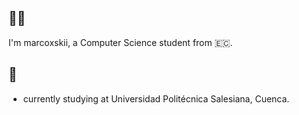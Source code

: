 ## 👋🏼
I'm marcoxskii, a Computer Science student from 🇪🇨.

## 🚀
- currently studying at Universidad Politécnica Salesiana, Cuenca.


<!--
**marcoxskii/marcoxskii** is a ✨ _special_ ✨ repository because its `README.md` (this file) appears on your GitHub profile.

Here are some ideas to get you started:

- 🔭 I’m currently working on ...
- 🌱 I’m currently learning ...
- 👯 I’m looking to collaborate on ...
- 🤔 I’m looking for help with ...
- 💬 Ask me about ...
- 📫 How to reach me: ...
- 😄 Pronouns: ...
- ⚡ Fun fact: ...
-->
